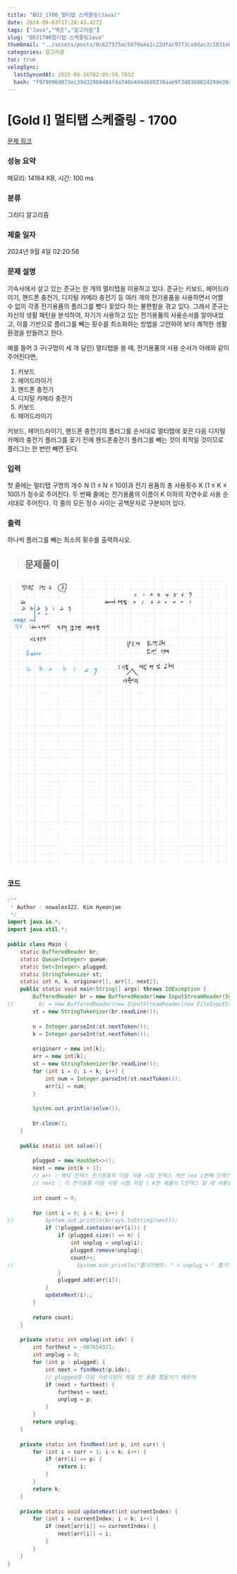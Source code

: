 ```yaml
---
title: "BOJ_1700_멀티탭 스케줄링(Java)"
date: 2024-09-03T17:28:43.427Z
tags: ["Java","백준","알고리즘"]
slug: "BOJ1700멀티탭-스케줄링Java"
thumbnail: "../assets/posts/0c627575ac5079a4a1c22dfac9773ca9dac3c1031eb05ccb0bc3506d6fc73935.png"
categories: 알고리즘
toc: true
velogSync:
  lastSyncedAt: 2025-08-26T02:05:59.783Z
  hash: "f979096d073ec39d32960484fda740e4d4d605378aae9f3d83b802d29de30c9e"
---
```


# [Gold I] 멀티탭 스케줄링 - 1700 

[문제 링크](https://www.acmicpc.net/problem/1700) 

### 성능 요약

메모리: 14164 KB, 시간: 100 ms

### 분류

그리디 알고리즘

### 제출 일자

2024년 9월 4일 02:20:56

### 문제 설명

<p>기숙사에서 살고 있는 준규는 한 개의 멀티탭을 이용하고 있다. 준규는 키보드, 헤어드라이기, 핸드폰 충전기, 디지털 카메라 충전기 등 여러 개의 전기용품을 사용하면서 어쩔 수 없이 각종 전기용품의 플러그를 뺐다 꽂았다 하는 불편함을 겪고 있다. 그래서 준규는 자신의 생활 패턴을 분석하여, 자기가 사용하고 있는 전기용품의 사용순서를 알아내었고, 이를 기반으로 플러그를 빼는 횟수를 최소화하는 방법을 고안하여 보다 쾌적한 생활환경을 만들려고 한다.</p>

<p>예를 들어 3 구(구멍이 세 개 달린) 멀티탭을 쓸 때, 전기용품의 사용 순서가 아래와 같이 주어진다면, </p>

<ol>
	<li>키보드</li>
	<li>헤어드라이기</li>
	<li>핸드폰 충전기</li>
	<li>디지털 카메라 충전기</li>
	<li>키보드</li>
	<li>헤어드라이기</li>
</ol>

<p>키보드, 헤어드라이기, 핸드폰 충전기의 플러그를 순서대로 멀티탭에 꽂은 다음 디지털 카메라 충전기 플러그를 꽂기 전에 핸드폰충전기 플러그를 빼는 것이 최적일 것이므로 플러그는 한 번만 빼면 된다. </p>

### 입력 

 <p>첫 줄에는 멀티탭 구멍의 개수 N (1 ≤ N ≤ 100)과 전기 용품의 총 사용횟수 K (1 ≤ K ≤ 100)가 정수로 주어진다. 두 번째 줄에는 전기용품의 이름이 K 이하의 자연수로 사용 순서대로 주어진다. 각 줄의 모든 정수 사이는 공백문자로 구분되어 있다. </p>

### 출력 

 <p>하나씩 플러그를 빼는 최소의 횟수를 출력하시오. </p>



> ## 문제풀이

![](/assets/posts/0c627575ac5079a4a1c22dfac9773ca9dac3c1031eb05ccb0bc3506d6fc73935.png)


### 코드
```java
/**
 * Author : nowalex322, Kim Hyeonjae
 */
import java.io.*;
import java.util.*;

public class Main {
	static BufferedReader br;
	static Queue<Integer> queue;
	static Set<Integer> plugged;	
	static StringTokenizer st;
	static int n, k, originarr[], arr[], next[];
    public static void main(String[] args) throws IOException {
        BufferedReader br = new BufferedReader(new InputStreamReader(System.in));
//        br = new BufferedReader(new InputStreamReader(new FileInputStream("input.txt")));
        st = new StringTokenizer(br.readLine());
        
        n = Integer.parseInt(st.nextToken());
        k = Integer.parseInt(st.nextToken());
        
        originarr = new int[k];
        arr = new int[k];
        st = new StringTokenizer(br.readLine());
        for (int i = 0; i < k; i++) {
        	int num = Integer.parseInt(st.nextToken());
            arr[i] = num;
        }
        
        System.out.println(solve());
        
        br.close();
    }

    public static int solve(){
    	
        plugged = new HashSet<>();
        next = new int[k + 1];
        // arr : 해당 인덱스 전기용품의 다음 사용 시점 인덱스 계산 (ex i번째 인덱스의 다음 사용 시점은 j인덱스 - 같은 제품일 것임)
        // next : 각 전기용품 다음 사용 시점 저장 ( k번 제품이 l인덱스 일 때 사용됩니다, arr 사용해서 계속 업데이트됨)
        
        int count = 0;

        for (int i = 0; i < k; i++) {
//        	System.out.println(Arrays.toString(next));
            if (!plugged.contains(arr[i])) {
                if (plugged.size() == n) {
                    int unplug = unplug(i);
                    plugged.remove(unplug);
                    count++;
//                    System.out.println("뽑기이벤트: " + unplug + " 뽑기");
                }
                plugged.add(arr[i]);
            }
            updateNext(i);;
        }

        return count;
    }

    private static int unplug(int idx) {
    	int furthest = -987654321;
        int unplug = 0;
        for (int p : plugged) {
        	int next = findNext(p,idx);
        	// plugged중 다음 사용시점이 제일 먼 용품 뽑을거기 때문에
            if (next > furthest) {
            	furthest = next;
                unplug = p;
            }
        }
        return unplug;
    }
    
    private static int findNext(int p, int curr) {
        for (int i = curr + 1; i < k; i++) {
            if (arr[i] == p) {
                return i;
            }
        }
        return k;
    }
    
    private static void updateNext(int currentIndex) {
        for (int i = currentIndex; i < k; i++) {
            if (next[arr[i]] <= currentIndex) {
                next[arr[i]] = i;
            }
        }
    }
}
```
